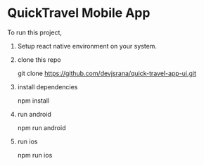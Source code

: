 # QuickTravel Mobile App

To run this project,
1. Setup react native environment on your system.
2. clone this repo 

    git clone https://github.com/devjsrana/quick-travel-app-ui.git

3. install dependencies

    npm install
   
4. run android

    npm run android
5. run ios

    npm run ios